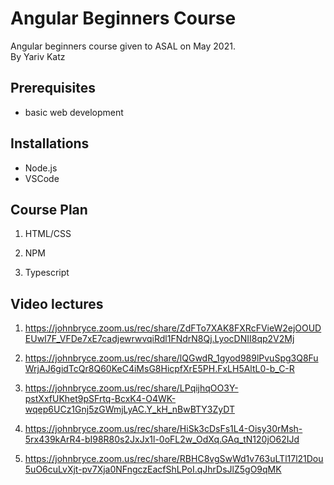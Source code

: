 # Angular Beginners Course

Angular beginners course given to ASAL on May 2021.  
By Yariv Katz

## Prerequisites

- basic web development

## Installations

- Node.js
- VSCode

## Course Plan

1. HTML/CSS

2. NPM

3. Typescript

## Video lectures

1. https://johnbryce.zoom.us/rec/share/ZdFTo7XAK8FXRcFVieW2ejOOUDEUwI7F_VFDe7xE7cadjewrwvqiRdl1FNdrN8Qj.LyocDNII8qp2V2Mj

2. https://johnbryce.zoom.us/rec/share/lQGwdR_1gyod989lPvuSpg3Q8FuWrjAJ6gidTcQr8Q60KeC4iMsG8HicpfXrE5PH.FxLH5AltL0-b_C-R

3. https://johnbryce.zoom.us/rec/share/LPqijhqOO3Y-pstXxfUKhet9pSFrtq-BcxK4-O4WK-wqep6UCz1Gnj5zGWmjLyAC.Y_kH_nBwBTY3ZyDT

4. https://johnbryce.zoom.us/rec/share/HiSk3cDsFs1L4-Oisy30rMsh-5rx439kArR4-bI98R80s2JxJx1l-0oFL2w_OdXq.GAq_tN120jO62IJd

5. https://johnbryce.zoom.us/rec/share/RBHC8vgSwWd1v763uLTl17l21Dou5uO6cuLvXjt-pv7Xja0NFngczEacfShLPoI.qJhrDsJlZ5gO9qMK

